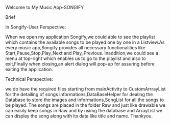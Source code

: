 Welcome to My Music App-SONGIFY

Brief

In Songify-User Perspective:

When we open my application Songify,we could able to see the playlist which contains the available songs to be played one by one in a Listview.As every music app,Songify provides all necessary functionalities like Start,Pause,Stop,Play_Next and Play_Previous. Inaddition,we could see a menu at top-right which enables us to go to the playlist and also to exit,Finally when closing,an alert dialog will pop-up for assuring before exiting the application.


Technical Perspective:

we do have the required files starting from mainActivity to CustomArrrayList for the detailing of songs informations,DataBaseHelper for dealing the Database to store the images and informations,SongList for all the songs to be played.
The songs are placed in the folder Raw and just like drawable we can easily keep songs in Raw and by usimg the database and ArrayList we can display the song along with its data like title and name.
Thankyou.



















